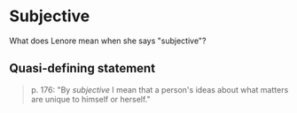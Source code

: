 # Subjective

What does Lenore mean when she says "subjective"?

## Quasi-defining statement

> p. 176: "By _subjective_ I mean that a person's ideas about what matters are unique to himself or herself."
